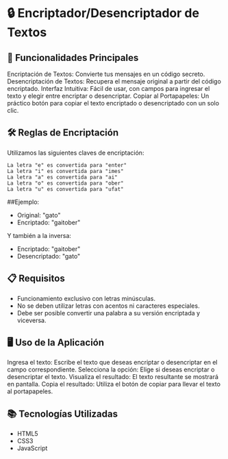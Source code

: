 # 🔒 Encriptador/Desencriptador de Textos

## 🌟 Funcionalidades Principales
Encriptación de Textos: Convierte tus mensajes en un código secreto.
Desencriptación de Textos: Recupera el mensaje original a partir del código encriptado.
Interfaz Intuitiva: Fácil de usar, con campos para ingresar el texto y elegir entre encriptar o desencriptar.
Copiar al Portapapeles: Un práctico botón para copiar el texto encriptado o desencriptado con un solo clic.

## 🛠️ Reglas de Encriptación
Utilizamos las siguientes claves de encriptación:

```
La letra "e" es convertida para "enter"
La letra "i" es convertida para "imes"
La letra "a" es convertida para "ai"
La letra "o" es convertida para "ober"
La letra "u" es convertida para "ufat"
```

##Ejemplo:
- Original: "gato"
- Encriptado: "gaitober"

Y también a la inversa:

- Encriptado: "gaitober"
- Desencriptado: "gato"

## 📋 Requisitos
- Funcionamiento exclusivo con letras minúsculas.
- No se deben utilizar letras con acentos ni caracteres especiales.
- Debe ser posible convertir una palabra a su versión encriptada y viceversa.

## 🖥️ Uso de la Aplicación
Ingresa el texto: Escribe el texto que deseas encriptar o desencriptar en el campo correspondiente.
Selecciona la opción: Elige si deseas encriptar o desencriptar el texto.
Visualiza el resultado: El texto resultante se mostrará en pantalla.
Copia el resultado: Utiliza el botón de copiar para llevar el texto al portapapeles.

## 📚 Tecnologías Utilizadas
- HTML5
- CSS3
- JavaScript
